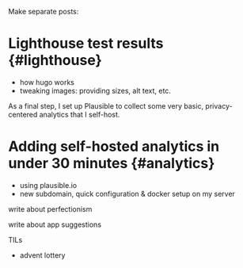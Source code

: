 Make separate posts:

# Lighthouse test results {#lighthouse}
- how hugo works
- tweaking images: providing sizes, alt text, etc.


As a final step, I set up Plausible to collect some very basic, privacy-centered analytics that I self-host. 
# Adding self-hosted analytics in under 30 minutes {#analytics}
- using plausible.io
- new subdomain, quick configuration & docker setup on my server

write about perfectionism

write about app suggestions

TILs
- advent lottery